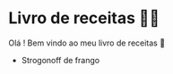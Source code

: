 # Livro de receitas :man_cook:

Olá ! Bem vindo ao meu livro de receitas :clap:

- Strogonoff de frango